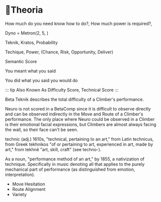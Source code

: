# 🔷<beta>Theoria</beta>

How much do you need know how to do?, How much power is required?,

Dyno = Metron(2, 5, )

Teknik, Kratos, Probability

Techique, Power, (Chance, Risk, Opportunity, Deliver)

Semantic Score

You meant what you said

You did what you said you would do

::: tip Also Known As
Difficulty Score, Technical Score
:::

Beta Teknik describes the total difficulty of a Climber's performance.

Neuro is not scored in a BetaComp since it is difficult to observe directly and can be observed indirectly in the Move and <via>Route</via> of a Climber's performance. The only place where Neuro could be observed in a Climber is their emotional facial expressions, but Climbers are almost always facing the wall, so their face can't be seen.  

technic (adj.)
1610s, "technical, pertaining to an art," from Latin technicus, from Greek tekhnikos "of or pertaining to art, experienced in art, made by art," from tekhnē "art, skill, craft" (see techno-).

As a noun, "performance method of an art," by 1855, a nativization of technique. Specifically in music denoting all that applies to the purely mechanical part of performance (as distinguished from emotion, interpretation).

- Move Hesitation
- <via>Route</via> Alignment
- Variety
